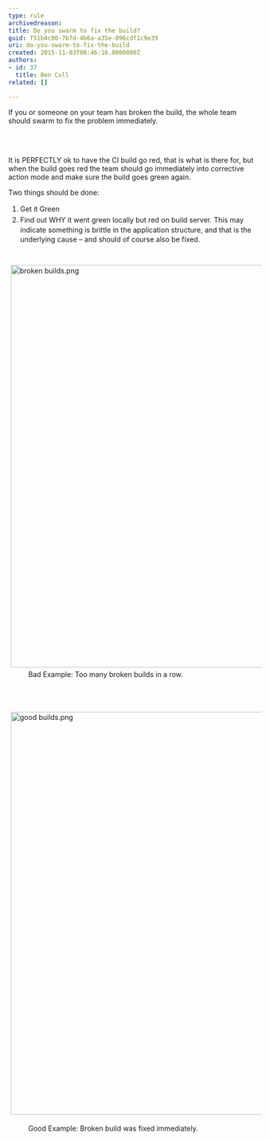 ```yaml
---
type: rule
archivedreason: 
title: Do you swarm to fix the build?
guid: f51b4c00-7b7d-4b6a-a35e-096cdf1c9e39
uri: do-you-swarm-to-fix-the-build
created: 2015-11-03T08:46:16.0000000Z
authors:
- id: 37
  title: Ben Cull
related: []

---
```



If you or someone on your team has broken the build, the whole team should swarm to fix the problem immediately.
<br><excerpt class='endintro'></excerpt><br>
<p>​</p><p></p><p>It is PERFECTLY ok to have the CI build go red, that is what is there for, but when the build goes red&#160;the team should go immediately into corrective action mode&#160;and make sure the build goes green again.</p><p>Two things should be done&#58;</p><ol><li><span style="line-height&#58;1.6;">Get it Green&#160;</span><br></li><li><span style="line-height&#58;1.6;">Find out WHY it went&#160;green locally but&#160;red on build server.&#160;This may indicate something is brittle in the application structure, and that is the </span><span style="line-height&#58;1.6;">underlying cause – and should of course also be fixed.</span><br></li></ol><div><span style="line-height&#58;20.8px;"><br></span></div><div><span style="line-height&#58;20.8px;"><img src="/PublishingImages/broken%20builds.png" alt="broken builds.png" style="margin&#58;5px;width&#58;808px;" /><br></span></div><dd class="ssw15-rteElement-FigureBad">Bad Example&#58; Too many broken builds in a row.</dd><p class="ssw15-rteElement-P">​<br></p><p class="ssw15-rteElement-P">​​<img src="/PublishingImages/good%20builds.png" alt="good builds.png" style="margin&#58;5px;width&#58;808px;" /><br></p><dd class="ssw15-rteElement-FigureGood">Good Example&#58; Broken build was fixed immediately.</dd><p class="ssw15-rteElement-P">​<br></p>


